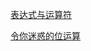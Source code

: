 [表达式与运算符](https://developer.mozilla.org/zh-CN/docs/Web/JavaScript/Guide/Expressions_and_Operators)

[令你迷惑的位运算](https://juejin.cn/post/6897949585558208525)
